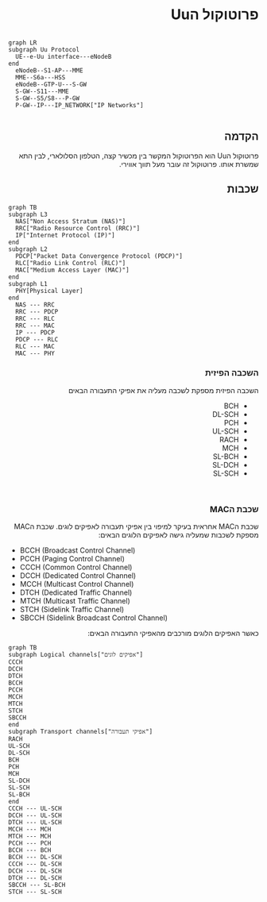 <div dir="auto">

# פרוטוקול הUu


</div>

```mermaid

graph LR
subgraph Uu Protocol
  UE--e-Uu interface---eNodeB
end
  eNodeB--S1-AP---MME
  MME--S6a---HSS
  eNodeB--GTP-U---S-GW
  S-GW--S11---MME
  S-GW--S5/S8---P-GW
  P-GW--IP---IP_NETWORK["IP Networks"]


```

<div dir="auto">

## הקדמה
פרוטוקול הUu הוא הפרוטוקול המקשר בין מכשיר קצה, הטלפון הסלולארי, לבין התא שמשרת אותו.
פרוטוקול זה עובר מעל תווך אווירי.

## שכבות

</div>

```mermaid
graph TB
subgraph L3
  NAS["Non Access Stratum (NAS)"]
  RRC["Radio Resource Control (RRC)"]
  IP["Internet Protocol (IP)"]
end
subgraph L2
  PDCP["Packet Data Convergence Protocol (PDCP)"]
  RLC["Radio Link Control (RLC)"]
  MAC["Medium Access Layer (MAC)"]
end
subgraph L1
  PHY[Physical Layer]
end
  NAS --- RRC
  RRC --- PDCP
  RRC --- RLC
  RRC --- MAC
  IP --- PDCP
  PDCP --- RLC
  RLC --- MAC
  MAC --- PHY
```

<div dir="rtl">

### השכבה הפיזית

השכבה הפיזית מספקת לשכבה מעליה את אפיקי התעבורה הבאים
- BCH
- DL-SCH 
- PCH
- UL-SCH
- RACH
- MCH
- SL-BCH
- SL-DCH
- SL-SCH

</div>
<br>
<div dir="rtl">


### שכבת הMAC
שכבת הMAC אחראית בעיקר למיפוי בין אפיקי תעבורה לאפיקים לוגים.
שכבת הMAC מספקת לשכבות שמעליה גישה לאפיקים הלוגים הבאים:

</div>

- BCCH (Broadcast Control Channel)
- PCCH (Paging Control Channel)
- CCCH (Common Control Channel)
- DCCH (Dedicated Control Channel)
- MCCH (Multicast Control Channel)
- DTCH (Dedicated Traffic Channel)
- MTCH (Multicast Traffic Channel)
- STCH (Sidelink Traffic Channel)
- SBCCH (Sidelink Broadcast Control Channel)


<div dir="rtl">
כאשר האפיקים הלוגים מורכבים מהאפיקי התעבורה הבאים:
</div>

```mermaid
graph TB
subgraph Logical channels["אפיקים לוגים"]
CCCH
DCCH
DTCH
BCCH
PCCH
MCCH
MTCH
STCH
SBCCH
end
subgraph Transport channels["אפיקי תעבורה"]
RACH
UL-SCH
DL-SCH
BCH
PCH
MCH
SL-DCH
SL-SCH
SL-BCH
end
CCCH --- UL-SCH
DCCH --- UL-SCH
DTCH --- UL-SCH
MCCH --- MCH
MTCH --- MCH
PCCH --- PCH
BCCH --- BCH
BCCH --- DL-SCH
CCCH --- DL-SCH
DCCH --- DL-SCH
DTCH --- DL-SCH
SBCCH --- SL-BCH
STCH --- SL-SCH
```
